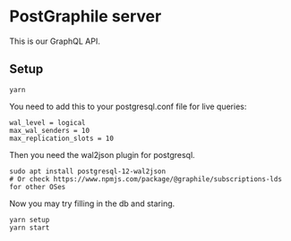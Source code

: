 PostGraphile server
===================
This is our GraphQL API.

Setup
-----

    yarn

You need to add this to your postgresql.conf file for live queries:

    wal_level = logical
    max_wal_senders = 10
    max_replication_slots = 10

Then you need the wal2json plugin for postgresql.

    sudo apt install postgresql-12-wal2json
    # Or check https://www.npmjs.com/package/@graphile/subscriptions-lds for other OSes

Now you may try filling in the db and staring.

    yarn setup
    yarn start
